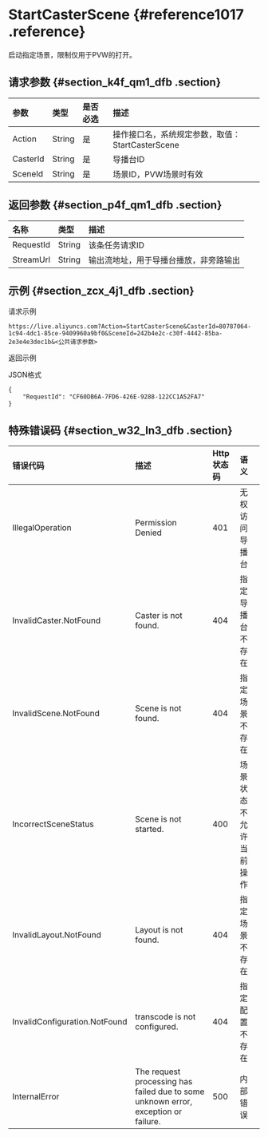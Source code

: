# StartCasterScene {#reference1017 .reference}

启动指定场景，限制仅用于PVW的打开。

## 请求参数 {#section_k4f_qm1_dfb .section}

|参数|类型|是否必选|描述|
|:-|:-|:---|:-|
|Action|String|是|操作接口名，系统规定参数，取值：StartCasterScene|
|CasterId|String|是|导播台ID|
|SceneId|String|是|场景ID，PVW场景时有效|

## 返回参数 {#section_p4f_qm1_dfb .section}

|名称|类型|描述|
|:-|:-|:-|
|RequestId|String|该条任务请求ID|
|StreamUrl|String|输出流地址，用于导播台播放，非旁路输出|

## 示例 {#section_zcx_4j1_dfb .section}

请求示例

```
https://live.aliyuncs.com?Action=StartCasterScene&CasterId=80787064-1c94-4dc1-85ce-9409960a9bf0&SceneId=242b4e2c-c30f-4442-85ba-2e3e4e3dec1b&<公共请求参数> 
```

返回示例

JSON格式

```
{
    "RequestId": "CF60DB6A-7FD6-426E-9288-122CC1A52FA7"
}
```

## 特殊错误码 {#section_w32_ln3_dfb .section}

|错误代码|描述|Http 状态码|语义|
|:---|:-|:-------|:-|
|IllegalOperation|Permission Denied|401|无权访问导播台|
|InvalidCaster.NotFound|Caster is not found.|404|指定导播台不存在|
|InvalidScene.NotFound|Scene is not found.|404|指定场景不存在|
|IncorrectSceneStatus|Scene is not started.|400|场景状态不允许当前操作|
|InvalidLayout.NotFound|Layout is not found.|404|指定场景不存在|
|InvalidConfiguration.NotFound|transcode is not configured.|404|指定配置不存在|
|InternalError|The request processing has failed due to some unknown error, exception or failure.|500|内部错误|

